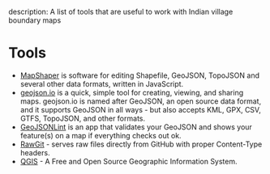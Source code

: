 description: A list of tools that are useful to work with Indian village boundary maps

# Tools 
- [MapShaper](http://mapshaper.org/) is software for editing Shapefile, GeoJSON, TopoJSON and several other data formats, written in JavaScript.
- [geojson.io](http://geojson.io/) is a quick, simple tool for creating, viewing, and sharing maps. geojson.io is named after GeoJSON, an open source data format, and it supports GeoJSON in all ways - but also accepts KML, GPX, CSV, GTFS, TopoJSON, and other formats.
- [GeoJSONLint](http://geojsonlint.com/) is an app that validates your GeoJSON and shows your feature(s) on a map if everything checks out ok.
- [RawGit](https://rawgit.com/) - serves raw files directly from GitHub with proper Content-Type headers.
- [QGIS](http://www.qgis.org/en/site/) - A Free and Open Source Geographic Information System.